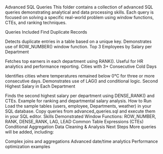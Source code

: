 Advanced SQL Queries
This folder contains a collection of advanced SQL queries demonstrating analytical and data processing skills.
Each query is focused on solving a specific real-world problem using window functions, CTEs, and ranking techniques.

Queries Included
Find Duplicate Records

Detects duplicate entries in a table based on a unique key.
Demonstrates use of ROW_NUMBER() window function.
Top 3 Employees by Salary per Department

Fetches top earners in each department using RANK().
Useful for HR analytics and performance reporting.
Cities with 3+ Consecutive Cold Days

Identifies cities where temperatures remained below 0°C for three or more consecutive days.
Demonstrates use of LAG() and conditional logic.
Second Highest Salary in Each Department

Finds the second highest salary per department using DENSE_RANK() and CTEs.
Example for ranking and departmental salary analysis.
How to Run
Load the sample tables (users, employee, Departments, weather) in your SQL database.
Copy queries from advanced_queries.sql and execute them in your SQL editor.
Skills Demonstrated
Window Functions: ROW_NUMBER, RANK, DENSE_RANK, LAG, LEAD
Common Table Expressions (CTEs)
Conditional Aggregation
Data Cleaning & Analysis
Next Steps
More queries will be added, including:

Complex joins and aggregations
Advanced date/time analytics
Performance optimization examples
